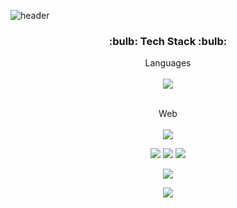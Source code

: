 ![header](https://capsule-render.vercel.app/api?type=shark&color=auto&height=300&section=header&text=Seoyoung's%20GitHub&fontSize=70&animation=scaleIn)
 
 <h3 align="center">:bulb: Tech Stack :bulb:</h3>
 
 <div align="center">
 Languages<br><br>
 <img src="https://img.shields.io/badge/Java-007396?style=flat-square&logo=Java&logoColor=white"/><br><br>
 
 Web<br><br>
 <img src="https://img.shields.io/badge/HTML5-E34F26?style=flat-square&logo=HTML5&logoColor=white"/>

 <img src="https://img.shields.io/badge/JavaScript-F7DF1E?style=flat-square&logo=JavaScript&logoColor=white"/>

 <img src="https://img.shields.io/badge/CSS3-1572B6?style=flat-square&logo=CSS3&logoColor=white"/>

 <img src="https://img.shields.io/badge/MySQL-4479A1?style=flat-square&logo=MySQL&logoColor=white"/>

 <img src="https://img.shields.io/badge/jQuery-0769AD?style=flat-square&logo=jQuery&logoColor=white"/><br>

 <img src="https://img.shields.io/badge/Spring%20Boot-6DB33F?style=flat-square&logo=Spring%20Boot&logoColor=white"/>
</div>
